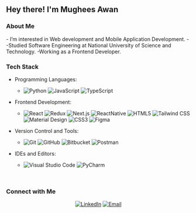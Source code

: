 


<h2> Hey there! I'm Mughees Awan</h2>

<h3>About Me </h3>
- I’m interested in Web development and Mobile Application Development.
-  
-Studied Software Engineering at National University of Science and Technology.  
-Working as a Frontend Developer.



<h3>Tech Stack</h3>

- Programming Languages:
  - ![Python](https://img.shields.io/static/v1?style=for-the-badge&message=Python&color=3776AB&logo=Python&logoColor=FFFFFF&label=)
    ![JavaScript](https://img.shields.io/static/v1?style=for-the-badge&message=JavaScript&color=222222&logo=JavaScript&logoColor=F7DF1E&label=)
     ![TypeScript](https://img.shields.io/static/v1?style=for-the-badge&message=TypeScript&color=222222&logo=TypeScript&logoColor=F7DF1E&label=)
   
- Frontend Development:
  - ![React](https://img.shields.io/static/v1?style=for-the-badge&message=React&color=222222&logo=React&logoColor=61DAFB&label=)
    ![Redux](https://img.shields.io/static/v1?style=for-the-badge&message=Redux&color=764ABC&logo=Redux&logoColor=FFFFFF&label=)
     ![Next.js](https://img.shields.io/static/v1?style=for-the-badge&message=Next.js&color=000000&logo=Next.js&logoColor=FFFFFF&label=)
       ![ReactNative](https://img.shields.io/static/v1?style=for-the-badge&message=ReactNative&color=222222&logo=ReactNative&logoColor=61DAFB&label=)
   ![HTML5](https://img.shields.io/static/v1?style=for-the-badge&message=HTML5&color=E34F26&logo=HTML5&logoColor=FFFFFF&label=)
 ![Tailwind CSS](https://img.shields.io/static/v1?style=for-the-badge&message=Tailwind+CSS&color=222222&logo=Tailwind+CSS&logoColor=06B6D4&label=)
![Material Design](https://img.shields.io/static/v1?style=for-the-badge&message=Materializen&color=757575&logo=Material+Design&logoColor=FFFFFF&label=)
 ![CSS3](https://img.shields.io/static/v1?style=for-the-badge&message=CSS3&color=1572B6&logo=CSS3&logoColor=FFFFFF&label=)
![Figma](https://img.shields.io/static/v1?style=for-the-badge&message=Figma&color=1572B6&logo=Figma&logoColor=FFFFFF&label=)

- Version Control and Tools:
  - ![Git](https://img.shields.io/static/v1?style=for-the-badge&message=Git&color=F05032&logo=Git&logoColor=FFFFFF&label=)
  ![GitHub](https://img.shields.io/static/v1?style=for-the-badge&message=GitHub&color=181717&logo=GitHub&logoColor=FFFFFF&label=)
  ![Bitbucket](https://img.shields.io/static/v1?style=for-the-badge&message=Bitbucket&color=0052CC&logo=Bitbucket&logoColor=FFFFFF&label=)
   ![Postman](https://img.shields.io/static/v1?style=for-the-badge&message=Postman&color=FF6C37&logo=Postman&logoColor=FFFFFF&label=) 

- IDEs and Editors:
  - ![Visual Studio Code](https://img.shields.io/static/v1?style=for-the-badge&message=Visual+Studio+Code&color=007ACC&logo=Visual+Studio+Code&logoColor=FFFFFF&label=)
  ![PyCharm](https://img.shields.io/static/v1?style=for-the-badge&message=PyCharm&color=000000&logo=PyCharm&logoColor=FFFFFF&label=)
 
<br/>

<h3> Connect with Me </h3>

<p align="center">
  <a href="https://www.linkedin.com/in/mughees-awan-364445207/"><img alt="LinkedIn" src="https://img.shields.io/static/v1?style=for-the-badge&message=Mughees+Awan&color=0A66C2&logo=LinkedIn&logoColor=FFFFFF&label="></a>
  <a href="mailto:mugheesawan797@gmail.com@gmail.com"><img alt="Email" src="https://img.shields.io/static/v1?style=for-the-badge&message=mugheesawan797@gmail.com&color=EA4335&logo=Gmail&logoColor=FFFFFF&label="></a>
  
</p>


<!---
MugheesAwan/MugheesAwan is a ✨ special ✨ repository because its `README.md` (this file) appears on your GitHub profile.
You can click the Preview link to take a look at your changes.
--->
